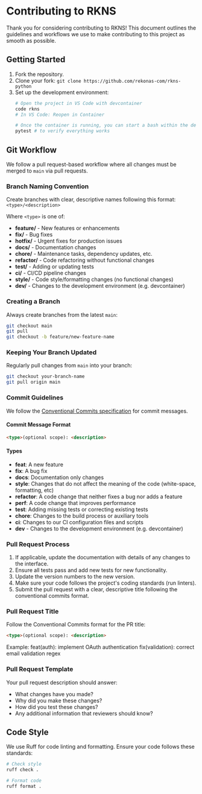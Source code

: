 # Contributing to RKNS

Thank you for considering contributing to RKNS! 
This document outlines the guidelines and workflows we use to make contributing to this project as smooth as possible.

## Getting Started

1. Fork the repository.
2. Clone your fork: `git clone https://github.com/rekonas-com/rkns-python`
3. Set up the development environment:
   ```bash
   # Open the project in VS Code with devcontainer
   code rkns
   # In VS Code: Reopen in Container
   
   # Once the container is running, you can start a bash within the devcontainer.
   pytest # to verify everything works
   ```

## Git Workflow

We follow a pull request-based workflow where all changes must be merged to `main` via pull requests.

### Branch Naming Convention

Create branches with clear, descriptive names following this format:
`<type>/<description>`

Where `<type>` is one of:
- **feature/** - New features or enhancements
- **fix/** - Bug fixes
- **hotfix/** - Urgent fixes for production issues
- **docs/** - Documentation changes
- **chore/** - Maintenance tasks, dependency updates, etc.
- **refactor/** - Code refactoring without functional changes
- **test/** - Adding or updating tests
- **ci/** - CI/CD pipeline changes
- **style/** - Code style/formatting changes (no functional changes)
- **dev/** - Changes to the development environment (e.g. devcontainer)

### Creating a Branch

Always create branches from the latest `main`:
```bash
git checkout main
git pull
git checkout -b feature/new-feature-name
```

### Keeping Your Branch Updated

Regularly pull changes from `main` into your branch:
```bash
git checkout your-branch-name
git pull origin main
```

### Commit Guidelines

We follow the [Conventional Commits specification](https://www.conventionalcommits.org/en/v1.0.0/) for commit messages.

#### Commit Message Format
```markdown
<type>(optional scope): <description>
```

#### Types
- **feat**: A new feature
- **fix**: A bug fix
- **docs**: Documentation only changes
- **style**: Changes that do not affect the meaning of the code (white-space, formatting, etc)
- **refactor**: A code change that neither fixes a bug nor adds a feature
- **perf**: A code change that improves performance
- **test**: Adding missing tests or correcting existing tests
- **chore**: Changes to the build process or auxiliary tools
- **ci**: Changes to our CI configuration files and scripts
- **dev** - Changes to the development environment (e.g. devcontainer)

### Pull Request Process

1. If applicable, update the documentation with details of any changes to the interface.
2. Ensure all tests pass and add new tests for new functionality.
3. Update the version numbers to the new version.
4. Make sure your code follows the project's coding standards (run linters).
5. Submit the pull request with a clear, descriptive title following the conventional commits format.

### Pull Request Title

Follow the Conventional Commits format for the PR title:
```markdown
<type>(optional scope): <description>
```

Example:
feat(auth): implement OAuth authentication 
fix(validation): correct email validation regex

### Pull Request Template

Your pull request description should answer:
- What changes have you made?
- Why did you make these changes?
- How did you test these changes?
- Any additional information that reviewers should know?

## Code Style

We use Ruff for code linting and formatting. Ensure your code follows these standards:
```bash
# Check style
ruff check .

# Format code
ruff format .